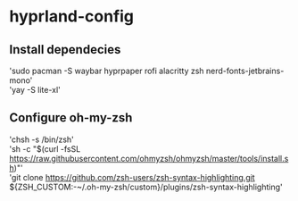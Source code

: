 # hyprland-config

## Install dependecies 
'sudo pacman -S waybar hyprpaper rofi alacritty zsh nerd-fonts-jetbrains-mono' <br>
'yay -S lite-xl'

## Configure oh-my-zsh
'chsh -s /bin/zsh' <br>
'sh -c "$(curl -fsSL https://raw.githubusercontent.com/ohmyzsh/ohmyzsh/master/tools/install.sh)"' <br>
'git clone https://github.com/zsh-users/zsh-syntax-highlighting.git ${ZSH_CUSTOM:-~/.oh-my-zsh/custom}/plugins/zsh-syntax-highlighting'
